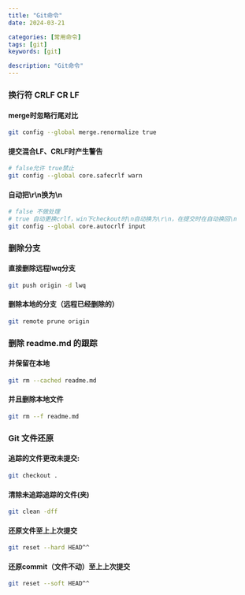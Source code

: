 ```yaml
---
title: "Git命令"
date: 2024-03-21

categories: [常用命令]
tags: [git]
keywords: [git]

description: "Git命令"
---
```


### 换行符 CRLF CR LF
#### merge时忽略行尾对比
```sh
git config --global merge.renormalize true
```
#### 提交混合LF、CRLF时产生警告  
```sh
# false允许 true禁止
git config --global core.safecrlf warn
```
#### 自动把\r\n换为\n
```sh
# false 不做处理
# true 自动更换crlf，win下checkout时\n自动换为\r\n，在提交时在自动换回\n
git config --global core.autocrlf input
```


### 删除分支
#### 直接删除远程lwq分支
```sh
git push origin -d lwq
```
#### 删除本地的分支（远程已经删除的）
```sh
git remote prune origin
```


### 删除 readme.md 的跟踪
#### 并保留在本地
```sh
git rm --cached readme.md
```
#### 并且删除本地文件
```sh
git rm --f readme.md
```


### Git 文件还原
#### 追踪的文件更改未提交:
```sh
git checkout .
```
#### 清除未追踪追踪的文件(夹)
```sh
git clean -dff
```
#### 还原文件至上上次提交
```sh
git reset --hard HEAD^^
```
#### 还原commit（文件不动）至上上次提交
```sh
git reset --soft HEAD^^
```